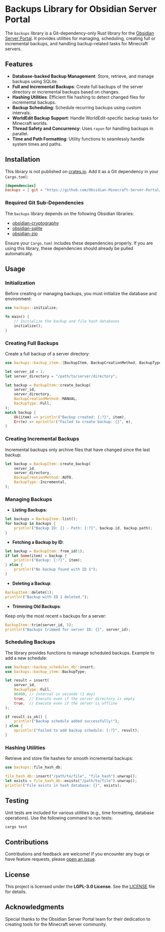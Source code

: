 # Backups Library for Obsidian Server Portal

The `backups` library is a Git-dependency-only Rust library for the [Obsidian Server Portal](https://github.com/Obsidian-Minecraft-Server-Portal). It provides utilities for managing, scheduling, creating full or incremental backups, and handling backup-related tasks for Minecraft servers.

## Features

- **Database-backed Backup Management**: Store, retrieve, and manage backups using SQLite.
- **Full and Incremental Backups**: Create full backups of the server directory or incremental backups based on changes.
- **Hashing Utilities**: Efficient file hashing to detect changed files for incremental backups.
- **Backup Scheduling**: Schedule recurring backups using custom intervals.
- **WorldEdit Backup Support**: Handle WorldEdit-specific backup tasks for Minecraft worlds.
- **Thread Safety and Concurrency**: Uses `rayon` for handling backups in parallel.
- **Time and Path Formatting**: Utility functions to seamlessly handle system times and paths.

## Installation

This library is not published on [crates.io](https://crates.io). Add it as a Git dependency in your `Cargo.toml`:

```toml
[dependencies]
backups = { git = "https://github.com/Obsidian-Minecraft-Server-Portal/backups.git" }
```

### Required Git Sub-Dependencies

The `backups` library depends on the following Obsidian libraries:

- [obsidian-cryptography](https://github.com/Obsidian-Minecraft-Server-Portal/cryptography.git)
- [obsidian-sqlite](https://github.com/Obsidian-Minecraft-Server-Portal/sqlite.git)
- [obsidian-zip](https://github.com/Obsidian-Minecraft-Server-Portal/zip.git)

Ensure your `Cargo.toml` includes these dependencies properly. If you are using this library, these dependencies should already be pulled automatically.

## Usage

### Initialization

Before creating or managing backups, you must initialize the database and environment:

```rust
use backups::initialize;

fn main() {
    // Initialize the backup and file hash databases
    initialize();
}
```

### Creating Full Backups

Create a full backup of a server directory:

```rust
use backups::backup_item::{BackupItem, BackupCreationMethod, BackupType};

let server_id = 1;
let server_directory = "/path/to/server/directory";

let backup = BackupItem::create_backup(
    server_id,
    server_directory,
    BackupCreationMethod::MANUAL,
    BackupType::Full,
);
match backup {
    Ok(item) => println!("Backup created: {:?}", item),
    Err(e) => eprintln!("Failed to create backup: {}", e),
}
```

### Creating Incremental Backups

Incremental backups only archive files that have changed since the last backup:

```rust
let backup = BackupItem::create_backup(
    server_id,
    server_directory,
    BackupCreationMethod::AUTO,
    BackupType::Incremental,
);
```

### Managing Backups

- **Listing Backups**:

```rust
let backups = BackupItem::list();
for backup in backups {
    println!("Backup ID: {} - Path: {:?}", backup.id, backup.path);
}
```

- **Fetching a Backup by ID**:

```rust
let backup = BackupItem::from_id(1);
if let Some(item) = backup {
    println!("Backup: {:?}", item);
} else {
    println!("No backup found with ID 1");
}
```

- **Deleting a Backup**:

```rust
BackupItem::delete(1);
println!("Backup with ID 1 deleted.");
```

- **Trimming Old Backups**:

Keep only the most recent `n` backups for a server:

```rust
BackupItem::trim(server_id, 5);
println!("Backups trimmed for server ID: {}", server_id);
```

### Scheduling Backups

The library provides functions to manage scheduled backups. Example to add a new schedule:

```rust
use backups::backup_schedules_db::insert;
use backups::backup_item::BackupType;

let result = insert(
    server_id,
    BackupType::Full,
    86400, // Interval in seconds (1 day)
    true,  // Execute even if the server directory is empty
    true,  // Execute even if the server is offline
);

if result.is_ok() {
    println!("Backup schedule added successfully!");
} else {
    eprintln!("Failed to add backup schedule: {:?}", result);
}
```

### Hashing Utilities

Retrieve and store file hashes for smooth incremental backups:

```rust
use backups::file_hash_db;

file_hash_db::insert("/path/to/file", "file_hash").unwrap();
let exists = file_hash_db::exists("/path/to/file").unwrap();
println!("File exists in hash database: {}", exists);
```

## Testing

Unit tests are included for various utilities (e.g., time formatting, database operations). Use the following command to run tests:

```sh
cargo test
```

## Contributions

Contributions and feedback are welcome! If you encounter any bugs or have feature requests, please [open an issue](https://github.com/Obsidian-Minecraft-Server-Portal/backups/issues).

## License

This project is licensed under the **LGPL-3.0 License**. See the [LICENSE](LICENSE) file for details.

## Acknowledgments

Special thanks to the Obsidian Server Portal team for their dedication to creating tools for the Minecraft server community.